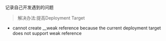 记录自己开发遇到的问题
> 解决办法:提高Deployment Target 
* cannot create __weak reference because the current deployment target does not support weak reference

